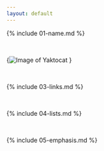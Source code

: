 ```yaml
---
layout: default
---
```


{% include 01-name.md %}

<br>

{![Image of Yaktocat](https://octodex.github.com/images/yaktocat.png)
}

<br>

{% include 03-links.md %}

<br>

{% include 04-lists.md %}

<br>

{% include 05-emphasis.md %}